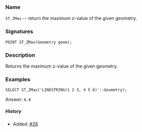 ### Name
`ST_ZMax` -- return the maximum z-value of the given geometry.

### Signatures

```mysql
POINT ST_ZMax(Geometry geom);
```

### Description

Returns the maximum z-value of the given geometry.

### Examples

```mysql
SELECT ST_ZMax('LINESTRING(1 2 3, 4 5 6)'::Geometry);
```
Answer:    `6.0`

##### History

* Added: [#28](https://github.com/irstv/H2GIS/pull/28)

